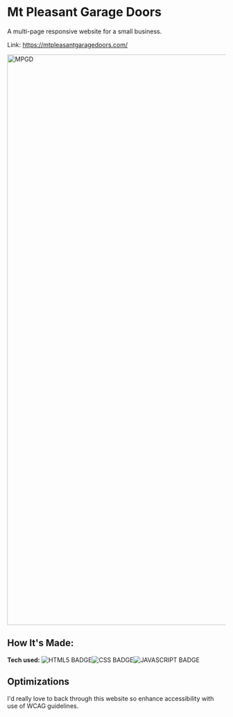 # Mt Pleasant Garage Doors
A multi-page responsive website for a small business.

Link: https://mtpleasantgaragedoors.com/

<img width="1315" alt="MPGD" src="https://github.com/Ali-Herrera/Freelance/assets/122916748/92b81069-cc1f-478d-b86c-16e153098f1a">


## How It's Made:

**Tech used:** ![HTML5 BADGE](https://img.shields.io/static/v1?label=|&message=HTML5&color=23555f&style=plastic&logo=html5)![CSS BADGE](https://img.shields.io/static/v1?label=|&message=CSS3&color=285f65&style=plastic&logo=css3)![JAVASCRIPT BADGE](https://img.shields.io/static/v1?label=|&message=JAVASCRIPT&color=3c7f5d&style=plastic&logo=javascript)


## Optimizations
I'd really love to back through this website so enhance accessibility with use of WCAG guidelines. 
